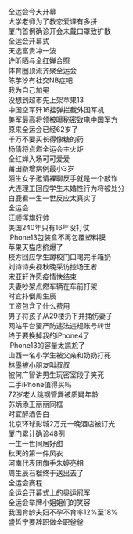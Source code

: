 全运会今天开幕  
大学老师为了教恋爱课有多拼  
厦门首例确诊开会未戴口罩致扩散  
全运会开幕式  
天选富贵冲一波  
许昕晒与全红婵合照  
体育圈顶流齐聚全运会  
陈芋汐有社交NB症吧  
我为自己加冕  
没想到超市先上架苹果13  
中国空军歼16挂弹拦截外国军机  
美军最高将领被曝秘密致电中国军方  
原来全运会已经62岁了  
千万不要买长得像糖的药  
杨倩将点燃全运会主火炬  
全红婵入场可可爱爱  
莆田新增病例最小3岁  
陌生女子邀请裸聊反手就是一个敲诈  
大连理工回应学生未婚性行为将被处分  
白鹿看一生一世反应太真实了  
全运会  
汪顺挥旗好帅  
美国240年只有16年没打仗  
iPhone13包装盒不再包覆塑料膜  
苹果天猫店挤爆了  
校方回应学生蹲校门口喝完半箱奶  
刘诗诗央视秋晚采访控场王者  
宋亚轩许愿疫情快结束  
夫妻吵架点燃车辆在车前打架  
时宜扑倒周生辰  
工资包含了什么费用  
男子将孩子从29楼扔下并捅伤妻子  
网站平台要严防违法违规账号转世  
终于要换掉我的iPhone4了  
iPhone13的容量太尴尬了  
山西一名小学生被父亲和奶奶打死  
林墨被小朋友叫叔叔  
被何广智讲男生玩密室段子笑死  
二手iPhone值得买吗  
72岁老人跳钢管舞被质疑年龄  
苏炳添王丽丽同框  
时宜醉酒告白  
北京环球影城2万元一晚酒店被订光  
厦门累计确诊48例  
一生一世同居好甜  
秋天的第一件风衣  
河南代表团旗手朱婷亮相  
周生辰石榴终于送出去了  
全运会赛程  
全运会开幕式上的奥运冠军  
全运会举牌小姐姐们的笑容  
我国育龄夫妇不孕不育率12%至18%  
盛哲宁要辞职做全职爸爸  
